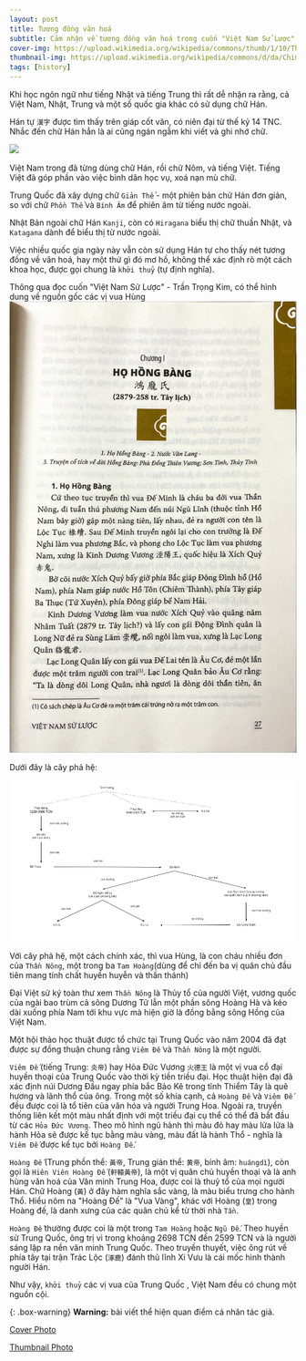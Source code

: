 ```yaml
---
layout: post
title: Tương đồng văn hoá
subtitle: Cảm nhận về tương đồng văn hoá trong cuốn "Việt Nam Sử Lược" - Trần Trọng Kim
cover-img: https://upload.wikimedia.org/wikipedia/commons/thumb/1/10/Thuong_temple.JPG/1920px-Thuong_temple.JPG
thumbnail-img: https://upload.wikimedia.org/wikipedia/commons/d/da/Chim_Trong_Dong.PNG
tags: [history]
---
```


Khi học ngôn ngữ như tiếng Nhật và tiếng Trung thì rất dễ nhận ra rằng, cả Việt Nam, Nhật, Trung và một số quốc gia khác có sử dụng chữ Hán.

Hán tự `漢字` được tìm thấy trên giáp cốt văn, có niên đại từ thế kỷ 14 TNC. Nhắc đến chữ Hán hẳn là ai cũng ngán ngẫm khi viết và ghi nhớ chữ.

<img src="https://upload.wikimedia.org/wikipedia/commons/thumb/8/8e/Shang_dynasty_inscribed_tortoise_plastron.jpg/1024px-Shang_dynasty_inscribed_tortoise_plastron.jpg" width=200>

Việt Nam trong đã từng dùng chữ Hán, rồi chữ Nôm, và tiếng Việt. Tiếng Việt đã góp phần vào việc bình dân học vụ, xoá nạn mù chữ.

Trung Quốc đã xây dựng chữ `Giản Thể` - một phiên bản chử Hán đơn giản, so với chữ `Phồn Thể` và `Bính Âm` để phiên âm từ tiếng nước ngoài.

Nhật Bản ngoài chữ Hán `Kanji`, còn có `Hiragana` biểu thị chữ thuần Nhật, và `Katagana` dành để biểu thị từ nước ngoài.

Việc nhiều quốc gia ngày này vẫn còn sử dụng Hán tự cho thấy nét tương đồng về văn hoá, hay một thứ gì đó mơ hồ, không thể xác định rõ một cách khoa học, được gọi chung là `khởi thuỷ` (tự định nghĩa).

Thông qua đọc cuốn "Việt Nam Sử Lược" - Trần Trọng Kim, có thể hình dung về nguồn gốc các vị vua Hùng
![Họ Hồng Bàng](/assets/img/ho_hong_bang.JPG)

Dưới đây là cây phả hệ:

![Cây phả hệ](/assets/img/cay_pha_he.png)

Với cây phả hệ, một cách chính xác, thì vua Hùng, là con cháu nhiều đơn của `Thần Nông`, một trong ba `Tam Hoàng`(dùng để chỉ đến ba vị quân chủ đầu tiên mang tính chất huyền huyễn và thần thánh)

Đại Việt sử ký toàn thư xem `Thần Nông` là Thủy tổ của người Việt, vương quốc của ngài bao trùm cả sông Dương Tử lẫn một phần sông Hoàng Hà và kéo dài xuống phía Nam tới khu vực mà hiện giờ là đồng bằng sông Hồng của Việt Nam.

Một hội thảo học thuật được tổ chức tại Trung Quốc vào năm 2004 đã đạt được sự đồng thuận chung rằng `Viêm Đế` và `Thần Nông` là một người.

`Viêm Đế` (tiếng Trung: `炎帝`) hay Hỏa Đức Vương `火德王` là một vị vua cổ đại huyền thoại của Trung Quốc vào thời kỳ tiền triều đại. Học thuật hiện đại đã xác định núi Dương Đầu ngay phía bắc Bảo Kê trong tỉnh Thiểm Tây là quê hương và lãnh thổ của ông. Trong một số khía cạnh, cả `Hoàng Đế` và `Viêm Đế` đều được coi là tổ tiên của văn hóa và người Trung Hoa. Ngoài ra, truyền thống liên kết một màu nhất định với một triều đại cụ thể có thể đã bắt đầu từ các `Hỏa Đức Vương`. Theo mô hình ngũ hành thì màu đỏ hay màu lửa lửa là hành Hỏa sẽ được kế tục bằng màu vàng, màu đất là hành Thổ - nghĩa là `Viêm Đế` được kế tục bởi `Hoàng Đế`.

`Hoàng Đế` (Trung phồn thể: `黃帝`, Trung giản thể: `黄帝`, bính âm: `huángdì`), còn gọi là `Hiên Viên Hoàng Đế` (`軒轅黃帝`), là một vị quân chủ huyền thoại và là anh hùng văn hoá của Văn minh Trung Hoa, được coi là thuỷ tổ của mọi người Hán. Chữ Hoàng (`黃`) ở đây hàm nghĩa sắc vàng, là màu biểu trưng cho hành Thổ. Hiểu nôm na "Hoàng Đế" là "Vua Vàng", khác với Hoàng (`皇`) trong Hoàng đế, là danh xưng của các quân chủ kể từ thời nhà `Tần`.

`Hoàng Đế` thường được coi là một trong `Tam Hoàng` hoặc `Ngũ Đế`. Theo huyền sử Trung Quốc, ông trị vì trong khoảng 2698 TCN đến 2599 TCN và là người sáng lập ra nền văn minh Trung Quốc. Theo truyền thuyết, việc ông rút về phía tây tại trận Trác Lộc (`涿鹿`) đánh thủ lĩnh Xi Vưu là cái mốc hình thành người Hán.

Như vậy, `khởi thuỷ` các vị vua của Trung Quốc , Việt Nam đều có chung một nguồn cội.

{: .box-warning}
**Warning:** bài viết thể hiện quan điểm cá nhân tác giả.

[Cover Photo](https://vi.wikipedia.org/wiki/%C4%90%E1%BB%81n_H%C3%B9ng)

[Thumbnail Photo](<https://vi.wikipedia.org/wiki/Ho%C3%A0ng_H%E1%BA%A1_(tr%E1%BB%91ng_%C4%91%E1%BB%93ng)>)
